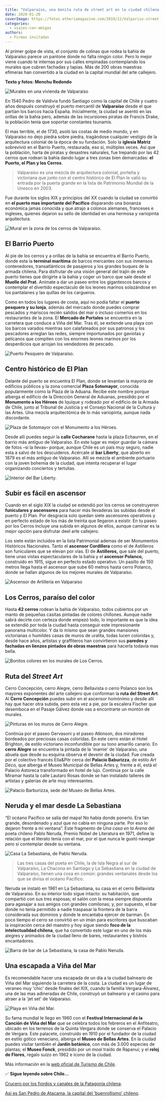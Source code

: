 ```yaml
---
title: "Valparaíso, una bonita ruta de street art en la ciudad chilena del arcoíris"
date: 2020-01-20
coverImage: https://fotos.etheriamagazine.com/2019/12/Valpariso-street-art-los-cerros.jpg
categories: 
  - viajes-con-amigas
authors: 
  - Firmas invitadas
---
```


Al primer golpe de vista, el conjunto de colinas que rodea la bahía de Valparaíso parece 
un pantone donde no falta ningún color. Pero lo mejor viene cuando te internas por sus 
calles empinadas contemplando los murales que cubren fachadas y tapias. Más de 200 obras 
maestras efímeras han convertido a la ciudad en la capital mundial del arte callejero. 

**Texto y fotos: Menchu Redondo** 

![Murales en una vivienda de Valparaíso](https://fotos.etheriamagazine.com/2019/12/Valparaiso-street-art-nina-900x601.jpg "Murales en Valparaíso. © Menchu Redondo")

En 1540 Pedro de Valdivia fundó Santiago como la capital de Chile y cuatro años después 
construyó el puerto mercantil de **Valparaíso** desde el que partían los barcos hacia 
España. Inicialmente, la ciudad se asentó en las orillas de la bahía pero, además de las 
incursiones piratas de Francis Drake, la población tenía que soportar constantes 
tsunamis. 

El mas terrible, el de 1730, asoló las costas de medio mundo, y en Valparaíso no dejo 
piedra sobre piedra, tragándose cualquier vestigio de la arquitectura colonial de la 
época de su fundación. Solo la **iglesia Matriz** sobrevivió en el Barrio Puerto, 
restaurada, eso sí, múltiples veces. Así que la población, harta de piratas y desastres 
naturales, fue trepando por las 42 cerros que rodean la bahía dando lugar a tres zonas 
bien demarcadas: **el Puerto, el Plan y los Cerros**. 

> Valparaíso es una mezcla de arquitectura colonial, porteña y victoriana que junto con el 
> centro histórico de El Plan le valió su entrada por la puerta grande en la lista de 
> Patrimonio Mundial de la Unesco en 2003. 

Fue durante los siglos XIX y principios del XX cuando la ciudad se convirtió en **el 
puerto mas importante del Pacífico** disparando una bonanza económica jamas conocida y 
que atrajo a colonos alemanes, franceses e ingleses, quienes dejaron su sello de 
identidad en una hermosa y variopinta arquitectura. 

![Mural en la zona de los cerros de Valparaíso.](https://fotos.etheriamagazine.com/2019/12/Valpariso-street-art-los-cerros-900x599.jpg "El Street Art es característico de la zona de Los Cerros. © Menchu Redondo")

## El Barrio Puerto

Al pie de los cerros y a orillas de la bahía se encuentra el Barrio Puerto, donde esta 
la **terminal marítima** de barcos mercantes con sus inmensos contenedores, 
transatlánticos de pasajeros y los grandes buques de la armada chilena. Para disfrutar 
de una visión general del trajín de este puerto tienes que dirigirte a la bahía y coger 
un barco que sale desde el **Muelle del Prat.** Anímate a dar un paseo entre los 
gigantescos barcos y contemplar el divertido espectáculo de los leones marinos 
solazándose en los pantalanes y las quillas de los cargueros. 

Como en todos los lugares de costa, aquí no podía faltar el **puerto pesquero y su 
lonja**, además del mercado donde puedes comprar pescados y mariscos recién salidos del 
mar o incluso comerlos en los restaurantes de la zona. El **Mercado de Portales** se 
encuentra en la carretera que conduce a Viña del Mar. Tras él, se extiende una playa con 
los barcos varados mientras son calafateados por sus patronos y los pescadores arreglan 
las redes, siempre importunados por gaviotas y pelícanos que compiten con los enormes 
leones marinos por los desperdicios que arrojan los vendedores de pescado. 

![Puerto Pesquero de Valparaíso.](https://fotos.etheriamagazine.com/2019/12/valparaiso-puerto-pesquero-900x608.jpg "Puerto Pesquero de Valparaíso. © Menchu Redondo")

## Centro histórico de El Plan

Delante del puerto se encuentra El Plan, donde se levantan la mayoría de edificios 
públicos y la zona comercial **Plaza Sotomayor**, conocida popularmente como la Plaza de 
la Aduana. Recibe este nombre porque alberga el edificio de la Dirección General de 
Aduanas, presidido por el **Monumento a los Héroes** de Iquique y rodeado por el 
edificio de la Armada de Chile, junto al Tribunal de Justicia y el Consejo Nacional de 
la Cultura y las Artes. Una mezcla arquitectónica de lo más variopinta, aunque nada 
discordante. 

![Plaza de Sotomayor con el Monumento a los Héroes.](https://fotos.etheriamagazine.com/2019/12/valparaiso-plaza-sotomayor-munumento-heroes-4-900x598.jpg "Plaza de Sotomayor con el Monumento a los Héroes. © Menchu Redondo")

Desde allí puedes seguir la **calle Cocharane** hasta la plaza Echaurren, en el barrio 
más antiguo de Valparaíso. En este lugar es mejor guardar la cámara de fotos –si la 
llevas– porque, aunque Chile es un país muy seguro, nadie esta a salvo de los 
descuideros. Acércate al **bar Liberty**, que abierto en 1879 es el más antiguo de 
Valparaíso. Allí se mezcla el ambiente portuario con la joven bohemia de la ciudad, que 
intenta recuperar el lugar organizando conciertos y tertulias. 

![Interior del Bar Liberty.](https://fotos.etheriamagazine.com/2019/12/valparaiso-bar-liberty-900x599.jpg "Bar Liberty. © Menchu Redondo")

## Subir es fácil en ascensor

Cuando en el siglo XIX la ciudad se extendió por los cerros se construyeron 
**funiculares y ascensores** para hacer más llevaderas las subidas desde el puerto y El 
Plan. Por desgracia solo quedan siete ascensores operativos y en perfecto estado de los 
más de treinta que llegaron a existir. En tu paseo por los Cerros incluye una subida en 
algunos de ellos, aunque caminar es la mejor opción para disfrutar deel arte callejero. 

Los siete están incluidos en la lista Patrimonial ademas de ser Monumentos Históricos 
Nacionales. Tanto el **ascensor Cordillera** como el de Astilleros son funiculares que 
se elevan por vías. El de **Astilleros,** que sale del puerto, tiene unas vistas 
espectaculares de la bahía y el **ascensor Polanco,** construido en 1915, sigue en 
perfecto estado operativo. Un pasillo de 150 metros llega hasta el ascensor que sube 60 
metros hasta cerro Polanco, donde se hallan algunos de los mejores murales de 
Valparaíso. 

![Ascensor de Artillería en Valparaíso](https://fotos.etheriamagazine.com/2019/12/valparaiso-ascensor-artilleria-900x587.jpg "Ascensor de Artillería. © Menchu Redondo")

## Los Cerros, paraíso del color

Hasta **42 cerros** rodean la bahía de Valparaíso, todos cubiertos por un manto de 
pequeñas casitas pintadas de colores chillones. Aunque nadie sabrá decirte con certeza 
donde empezó todo, lo importante es que la idea se extendió por toda la ciudad hasta 
conseguir este impresionante panorama multicolor. Y da lo mismo que sean grandes 
mansiones victorianas o humildes casas de muros de uralita, todas lucen coloridas y, 
desde hace años, artistas y graffiteros han convirtieron sus **paredes y fachadas en 
lienzos pintados de obras maestras** para hacerla todavía mas bella. 

![Bonitos colores en los murales de Los Cerros.](https://fotos.etheriamagazine.com/2019/12/Valparaiso-street-art-900x700.jpg "Bonitos colores en los murales de Los Cerros. © Menchu Redondo")

## Ruta del _Street Art_

Cerro Concepción, cerro Alegre, cerro Bellavista o cerro Polanco son los mayores 
exponentes del arte callejero que conforman la **ruta del Street Art**. Al **Cerro 
Concepción** puedes subir en el ascensor homónimo y desde allí hay que hacer otra 
subida, pero esta vez a pie, por la escalera Fischer que desemboca en el Pasaje Gálvez 
donde vas a encontrarte un montón de murales. 

![Pinturas en los muros de Cerro Alegre.](https://fotos.etheriamagazine.com/2019/12/valparaiso-cerro-alegre-900x591.jpg "Cerro Alegre. © Menchu Redondo")

Continúa por el paseo Gervasoni y el paseo Atkinson, dos miradores bordeados por 
preciosas casas coloridas. En este cerro están el Hotel Brighton, de estilo victoriano 
inconfundible por su tono amarillo canario. En **cerro Alegre** se encuentra la pintada 
de la 'mamie' de Valparaíso, una abuela que desde su esquina observa el devenir de la 
ciudad. Fue creada por el colectivo francés Ella&Pitr cerca del **Palacio Baburizza**, 
de estilo _Art Déco,_ que alberga el Museo Municipal de Bellas Artes y, frente a él, 
está el Palacio Astoreca transformado en hotel de lujo. Continúa por la calle Miramar 
hasta la calle Lautaro Rosas donde se han instalado talleres de artistas y galerías de 
arte muy interesantes. 

![Palacio Barburizza, sede del Museo de Bellas Artes.](https://fotos.etheriamagazine.com/2019/12/Valparaiso-cerro-alegre-palacio-barburizza-bellas-artes-900x601.jpg "Palacio Barburizza, sede del Museo de Bellas Artes. © Menchu Redondo")

## Neruda y el mar desde La Sebastiana

“El océano Pacífico se salía del mapa! No había donde ponerlo. Era tan grande, 
desordenado y azul que no cabía en ninguna parte. Por eso lo dejaron frente a mi 
ventana”. Este fragmento de _Una casa en la Arena_ del poeta chileno Pablo Neruda, 
Premio Nobel de Literatura en 1971, define la relación que el literato tenía con el mar, 
por el que nunca le gustó navegar pero sí contemplar desde su ventana. 

![Casa La Sebastiana, de Pablo Neruda.](https://fotos.etheriamagazine.com/2019/12/Valparaiso-la-sebastiana-681x1024.jpg "Casa La Sebastiana, de Pablo Neruda. © Menchu Redondo")

> Las tres casas del poeta en Chile, la de Isla Negra al sur de Valparaíso, La Chacona en 
> Santiago y La Sebastiana en la ciudad de Valparaíso, tienen una cosa en común: grandes 
> ventanales desde los que se divisa el océano Pacífico. 

Neruda se instaló en 1961 en La Sebastiana, su casa en el cerro Bellavista de 
Valparaíso. En su interior todo sigue intacto: su habitación, que compartió con sus tres 
esposas; el salón con la mesa siempre dispuesta para agasajar a sus amigos con grandes 
comilonas; y, por supuesto, el bar donde no tenía permitido a nadie traspasar la 
frontera de la barra considerada sus dominios y donde le encantaba ejercer de barman. En 
poco tiempo el cerro se convirtió en un imán para escritores que buscaban la inspiración 
cerca del maestro y hoy sigue siendo **foco de la intelectualidad chilena**, que ha 
convertido este lugar en uno de los más alegres y animados de la ciudad lleno de bares, 
restaurantes y bistrós encantadores. 

![Barra de bar de La Sebastiana, la casa de Pablo Neruda.](https://fotos.etheriamagazine.com/2019/12/valparaiso-la-sebastiana-bar-900x600.jpg "Barra de bar de La Sebastiana, la casa de Pablo Neruda. © Menchu Redondo")

## Una escapada a Viña del Mar

Es recomendable hacer una escapada de un día a la ciudad balneario de Viña del Mar 
siguiendo la carretera de la costa. La ciudad es un lugar de veraneo muy 'chic' desde 
finales del XIX, cuando la familia Vergara-Álvarez, una de las mas adineradas de Chile, 
construyó un balneario y el casino para atraer a la 'jet set' de Valparaíso. 

![Playa en Viña del Mar.](https://fotos.etheriamagazine.com/2019/12/valparaiso-vina-del-mar-900x506.jpg "Playa en Viña del Mar. © Luis Villasmil")

Su fama mundial le llego en 1960 con el **Festival Internacional de la Canción de Viña 
del Mar** que se celebra todos los febreros en el Anfiteatro, ubicado en los terrenos de 
la Quinta Vergara donde se conserva el Palacio de Vergara. Este palacete, construido en 
1910 por el fundador de la ciudad en estilo gótico veneciano, alberga el **Museo de 
Bellas Artes**. En la ciudad puedes visitar también el **Jardín botánico**, con más de 
3.000 especies de plantas; el **Museo Fonck**, presidido por un _moai_ traído de 
Rapanui; y el **reloj de Flores**, regalo suizo en 1962 e icono de la ciudad. 

Más información en la [web oficial de Turismo de Chile](https://www.chile.travel/). 

✅ **Sigue leyendo sobre Chile...** 

[Crucero por los fiordos y canales de la Patagonia 
chilena](https://etheriamagazine.com/2019/03/22/viajar-sola-crucero-fiordos-canales-patagonia-chile/). 

[Así es San Pedro de Atacama, la capital del ‘buenrollismo’ 
chileno](https://etheriamagazine.com/2019/01/04/que-ver-en-desierto-atacama-san-pedro-atacama-chile/).
